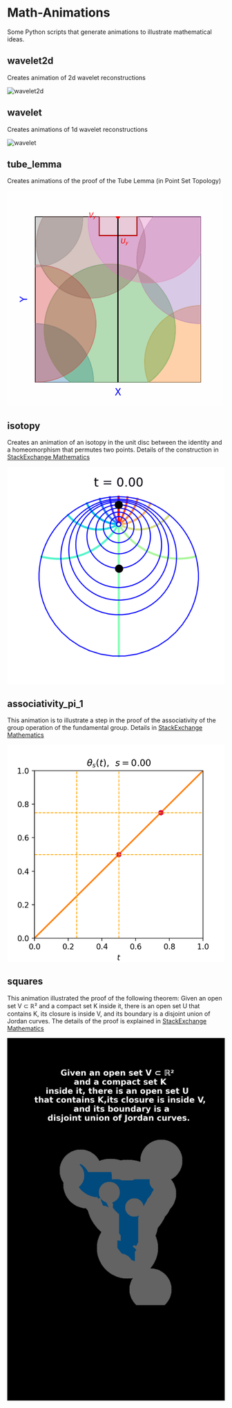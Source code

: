 # Math-Animations
Some Python scripts that generate animations to illustrate mathematical ideas.

## wavelet2d
Creates animation of 2d wavelet reconstructions

![wavelet2d](https://github.com/SmaniaD/Math-Animations/blob/main/wavelet2d/wavelet2d.gif)

## wavelet
Creates animations of 1d wavelet reconstructions

![wavelet](https://github.com/SmaniaD/Math-Animations/blob/main/wavelet/wavelet.gif)


## tube_lemma
Creates animations of the proof of the Tube Lemma (in Point Set Topology)

![tube lemma](https://github.com/SmaniaD/Math-Animations/blob/main/tube_lemma/tube_lemma.gif)

## isotopy
Creates an animation of an isotopy in the unit disc between the identity and a homeomorphism that permutes two points.
Details of the construction in [StackExchange Mathematics](https://math.stackexchange.com/q/5060224)

![isotopy](https://github.com/SmaniaD/Math-Animations/blob/main/isotopy/isotopy_on_disc.gif)

## associativity_pi_1
This animation is to illustrate a step in the proof of the associativity of the group operation of the fundamental group. 
Details in [StackExchange Mathematics](https://math.stackexchange.com/q/5078811)

![motopy](https://github.com/SmaniaD/Math-Animations/blob/main/associativity_pi_1/homotopy.gif)

## squares
This animation illustrated the proof of the following theorem:
Given an open set V ⊂ ℝ² and a compact set K inside it, there is an open set U  that contains K,
its closure is inside V,  and its boundary is a disjoint union of Jordan curves. The details of the proof is explained 
in [StackExchange Mathematics](https://math.stackexchange.com/questions/5085691/existence-of-jordan-curves-between-a-compact-and-an-open-set/5085711#5085711)

<img src="https://github.com/SmaniaD/Math-Animations/blob/main/squares/squares.gif" width="600">







